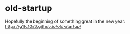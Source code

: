 # old-startup
Hopefully the beginning of something great in the new year:
https://g1tc10n3.github.io/old-startup/
